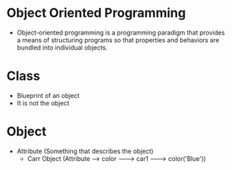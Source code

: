 # Object Oriented Programming

- Object-oriented programming is a programming paradigm that provides a means of structuring programs so that properties and behaviors are bundled into individual objects.

# Class

- Blueprint of an object
- It is not the object

# Object

- Attribute (Something that describes the object)
    - Carr Object (Attribute --> color ---> car1 ---> color('Blue'))